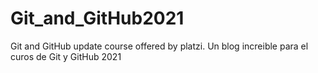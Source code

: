 # Git_and_GitHub2021
Git and GitHub update course offered by platzi. Un  blog increible para el curos de Git y GitHub 2021
